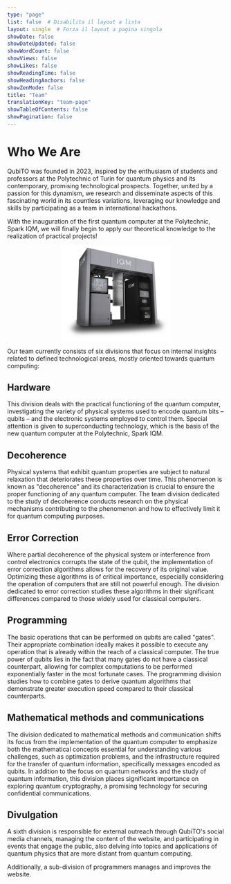 ```yaml
---
type: "page"
list: false  # Disabilita il layout a lista
layout: single  # Forza il layout a pagina singola
showDate: false
showDateUpdated: false
showWordCount: false
showViews: false
showLikes: false
showReadingTime: false
showHeadingAnchors: false
showZenMode: false
title: "Team"
translationKey: "team-page"
showTableOfContents: false
showPagination: false
---
```


# Who We Are

QubiTO was founded in 2023, inspired by the enthusiasm of students and professors at the Polytechnic of Turin for quantum physics and its contemporary, promising technological prospects. Together, united by a passion for this dynamism, we research and disseminate aspects of this fascinating world in its countless variations, leveraging our knowledge and skills by participating as a team in international hackathons.

With the inauguration of the first quantum computer at the Polytechnic, Spark IQM, we will finally begin to apply our theoretical knowledge to the realization of practical projects!

<img src="./Spark-Hero-Image.png" 
style="width: 50%; 
      display: block;
      margin-left: auto;
      margin-right: auto;
      width: 50%;">

Our team currently consists of six divisions that focus on internal insights related to defined technological areas, mostly oriented towards quantum computing:

## Hardware

This division deals with the practical functioning of the quantum computer, investigating the variety of physical systems used to encode quantum bits – qubits – and the electronic systems employed to control them. Special attention is given to superconducting technology, which is the basis of the new quantum computer at the Polytechnic, Spark IQM.

## Decoherence

Physical systems that exhibit quantum properties are subject to natural relaxation that deteriorates these properties over time. This phenomenon is known as "decoherence" and its characterization is crucial to ensure the proper functioning of any quantum computer. The team division dedicated to the study of decoherence conducts research on the physical mechanisms contributing to the phenomenon and how to effectively limit it for quantum computing purposes.

## Error Correction

Where partial decoherence of the physical system or interference from control electronics corrupts the state of the qubit, the implementation of error correction algorithms allows for the recovery of its original value. Optimizing these algorithms is of critical importance, especially considering the operation of computers that are still not powerful enough. The division dedicated to error correction studies these algorithms in their significant differences compared to those widely used for classical computers.

## Programming

The basic operations that can be performed on qubits are called "gates". Their appropriate combination ideally makes it possible to execute any operation that is already within the reach of a classical computer. The true power of qubits lies in the fact that many gates do not have a classical counterpart, allowing for complex computations to be performed exponentially faster in the most fortunate cases. The programming division studies how to combine gates to derive quantum algorithms that demonstrate greater execution speed compared to their classical counterparts.

## Mathematical methods and communications

The division dedicated to mathematical methods and communication shifts its focus from the implementation of the quantum computer to emphasize both the mathematical concepts essential for understanding various challenges, such as optimization problems, and the infrastructure required for the transfer of quantum information, specifically messages encoded as qubits. In addition to the focus on quantum networks and the study of quantum information, this division places significant importance on exploring quantum cryptography, a promising technology for securing confidential communications.

## Divulgation

A sixth division is responsible for external outreach through QubiTO's social media channels, managing the content of the website, and participating in events that engage the public, also delving into topics and applications of quantum physics that are more distant from quantum computing.

 Additionally, a sub-division of programmers manages and improves the website.